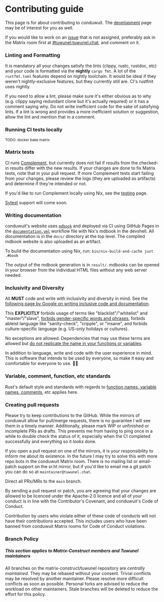 # Contributing guide

This page is for about contributing to conduwuit. The
[development](./development.md) page may be of interest for you as well.

If you would like to work on an [issue][issues] that is not assigned, preferably
ask in the Matrix room first at [#tuwunel:tuwunel.chat][tuwunel-chat],
and comment on it.

### Linting and Formatting

It is mandatory all your changes satisfy the lints (clippy, rustc, rustdoc, etc)
and your code is formatted via the **nightly** `cargo fmt`. A lot of the
`rustfmt.toml` features depend on nightly toolchain. It would be ideal if they
weren't nightly-exclusive features, but they currently still are. CI's rustfmt
uses nightly.

If you need to allow a lint, please make sure it's either obvious as to why
(e.g. clippy saying redundant clone but it's actually required) or it has a
comment saying why. Do not write inefficient code for the sake of satisfying
lints. If a lint is wrong and provides a more inefficient solution or
suggestion, allow the lint and mention that in a comment.

### Running CI tests locally

<sub>TODO: docker bake matrix</sub>

### Matrix tests

CI runs [Complement][complement], but currently does not fail if results from
the checked-in results differ with the new results. If your changes are done to
fix Matrix tests, note that in your pull request. If more Complement tests start
failing from your changes, please review the logs (they are uploaded as
artifacts) and determine if they're intended or not.

If you'd like to run Complement locally using Nix, see the
[testing](development/testing.md) page.

[Sytest][sytest] support will come soon.

### Writing documentation

conduwuit's website uses [`mdbook`][mdbook] and deployed via CI using GitHub
Pages in the [`documentation.yml`][documentation.yml] workflow file with Nix's
mdbook in the devshell. All documentation is in the `docs/` directory at the top
level. The compiled mdbook website is also uploaded as an artifact.

To build the documentation using Nix, run: `bin/nix-build-and-cache just .#book`

The output of the mdbook generation is in `result/`. mdbooks can be opened in
your browser from the individual HTML files without any web server needed.

### Inclusivity and Diversity

All **MUST** code and write with inclusivity and diversity in mind. See the
[following page by Google on writing inclusive code and
documentation](https://developers.google.com/style/inclusive-documentation).

This **EXPLICITLY** forbids usage of terms like "blacklist"/"whitelist" and
"master"/"slave", [forbids gender-specific words and
phrases](https://developers.google.com/style/pronouns#gender-neutral-pronouns),
forbids ableist language like "sanity-check", "cripple", or "insane", and
forbids culture-specific language (e.g. US-only holidays or cultures).

No exceptions are allowed. Dependencies that may use these terms are allowed but
[do not replicate the name in your functions or
variables](https://developers.google.com/style/inclusive-documentation#write-around).

In addition to language, write and code with the user experience in mind. This
is software that intends to be used by everyone, so make it easy and comfortable
for everyone to use. 🏳️‍⚧️

### Variable, comment, function, etc standards

Rust's default style and standards with regards to [function names, variable
names, comments](https://rust-lang.github.io/api-guidelines/naming.html), etc
applies here.

### Creating pull requests

Please try to keep contributions to the GitHub. While the mirrors of conduwuit
allow for pull/merge requests, there is no guarantee I will see them in a timely
manner. Additionally, please mark WIP or unfinished or incomplete PRs as drafts.
This prevents me from having to ping once in a while to double check the status
of it, especially when the CI completed successfully and everything so it
*looks* done.

If you open a pull request on one of the mirrors, it is your responsibility to
inform me about its existence. In the future I may try to solve this with more
repo bots in the conduwuit Matrix room. There is no mailing list or email-patch
support on the sr.ht mirror, but if you'd like to email me a git patch you can
do so at `maintainer@tuwunel.chat`.

Direct all PRs/MRs to the `main` branch.

By sending a pull request or patch, you are agreeing that your changes are
allowed to be licenced under the Apache-2.0 licence and all of your conduct is
in line with the Contributor's Covenant, and conduwuit's Code of Conduct.

Contribution by users who violate either of these code of conducts will not have
their contributions accepted. This includes users who have been banned from
conduwuit Matrix rooms for Code of Conduct violations.

### Branch Policy

##### This section applies to Matrix-Construct members and Tuwunel maintainers

All branches on the matrix-construct/tuwunel repository are _centrally
maintained_. They may be rebased without your consent. Trivial conflicts may be
resolved by another maintainer. Please resolve more difficult conflicts as soon
as possible. Personal forks are advised to reduce the workload on other
maintainers. Stale branches will be deleted to reduce the effort for this
policy.

[issues]: https://github.com/matrix-construct/tuwunel/issues
[tuwunel-chat]: https://matrix.to/#/#tuwunel:tuwunel.chat
[complement]: https://github.com/matrix-org/complement/
[sytest]: https://github.com/matrix-org/sytest/
[cargo-deb]: https://github.com/kornelski/cargo-deb
[lychee]: https://github.com/lycheeverse/lychee
[markdownlint-cli]: https://github.com/igorshubovych/markdownlint-cli
[cargo-audit]: https://github.com/RustSec/rustsec/tree/main/cargo-audit
[direnv]: https://direnv.net/
[mdbook]: https://rust-lang.github.io/mdBook/
[documentation.yml]: https://github.com/matrix-construct/tuwunel/blob/main/.github/workflows/documentation.yml

